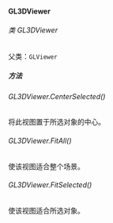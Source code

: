 #### GL3DViewer

###### 类 GL3DViewer

父类：`GLViewer`

##### 方法

###### GL3DViewer.CenterSelected()

将此视图置于所选对象的中心。

###### GL3DViewer.FitAll()

使该视图适合整个场景。

###### GL3DViewer.FitSelected()

使该视图适合所选对象。